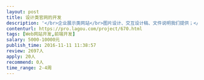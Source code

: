 ```yaml
---                
layout: post       
title: 设计类官网的开发           
description: '</br>企业展示类网站</br>图片设计、交互设计稿、文件说明我们提供；</br>人员要求：开发经验丰富，需要熟练用bootstrape，wordpress</br>参考网站：部分网站国外需要翻墙</br>类似这样滑动效果：</br>http://ieg.tencent.com/hr/marketer.html</br>http://www.revolution.pn/</br>http://www.sparkbit.pl/</br>后续会有很多网站APP设计需求，价格可谈。</br>'     
contenturl: https://pro.lagou.com/project/670.html      
tags: [Web网站开发,前端开发]            
salary: 5000-10000元          
publish_time: 2016-11-11 11:38:57         
review: 2697人                   
apply: 20人                   
recommend: 0人                   
time_range: 2-4周              
---                 
```

